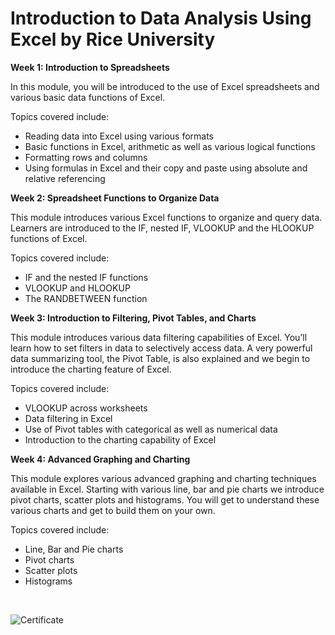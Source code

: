 # Introduction to Data Analysis Using Excel by Rice University
**Week 1: Introduction to Spreadsheets**

In this module, you will be introduced to the use of Excel spreadsheets and various basic data functions of Excel.

Topics covered include:

*  Reading data into Excel using various formats
*  Basic functions in Excel, arithmetic as well as various logical functions
*  Formatting rows and columns
*   Using formulas in Excel and their copy and paste using absolute and relative referencing

**Week 2: Spreadsheet Functions to Organize Data**

This module introduces various Excel functions to organize and query data. Learners are introduced to the IF, nested IF, VLOOKUP and the HLOOKUP functions of Excel.

Topics covered include:

*  IF and the nested IF functions
*  VLOOKUP and HLOOKUP
*  The RANDBETWEEN function

**Week 3: Introduction to Filtering, Pivot Tables, and Charts**

This module introduces various data filtering capabilities of Excel. You’ll learn how to set filters in data to selectively access data. A very powerful data summarizing tool, the Pivot Table, is also explained and we begin to introduce the charting feature of Excel.

Topics covered include:

*  VLOOKUP across worksheets
*  Data filtering in Excel
*  Use of Pivot tables with categorical as well as numerical data
*  Introduction to the charting capability of Excel
  
**Week 4: Advanced Graphing and Charting**

This module explores various advanced graphing and charting techniques available in Excel. Starting with various line, bar and pie charts we introduce pivot charts, scatter plots and histograms. You will get to understand these various charts and get to build them on your own.

Topics covered include:

*  Line, Bar and Pie charts
*  Pivot charts
*  Scatter plots
*  Histograms

$~$

![Certificate](https://user-images.githubusercontent.com/108145991/175613821-b24a011f-99a8-4b5e-8378-36d36a1b4722.jpeg)


